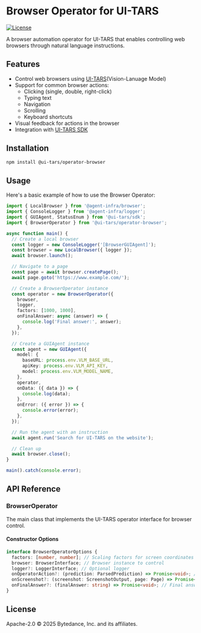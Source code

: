 # Browser Operator for UI-TARS

[![License](https://img.shields.io/badge/License-Apache%202.0-blue.svg)](https://github.com/bytedance/UI-TARS-desktop/LICENSE)

A browser automation operator for UI-TARS that enables controlling web browsers through natural language instructions.

## Features

- Control web browsers using [UI-TARS](https://github.com/bytedance/UI-TARS)(Vision-Lanuage Model)
- Support for common browser actions:
  - Clicking (single, double, right-click)
  - Typing text
  - Navigation
  - Scrolling
  - Keyboard shortcuts
- Visual feedback for actions in the browser
- Integration with [UI-TARS SDK](https://github.com/bytedance/UI-TARS-desktop/blob/main/docs/sdk.md)

## Installation

```bash
npm install @ui-tars/operator-browser
```

## Usage

Here's a basic example of how to use the Browser Operator:

```typescript
import { LocalBrowser } from '@agent-infra/browser';
import { ConsoleLogger } from '@agent-infra/logger';
import { GUIAgent, StatusEnum } from '@ui-tars/sdk';
import { BrowserOperator } from '@ui-tars/operator-browser';

async function main() {
  // Create a local browser
  const logger = new ConsoleLogger('[BrowserGUIAgent]');
  const browser = new LocalBrowser({ logger });
  await browser.launch();

  // Navigate to a page
  const page = await browser.createPage();
  await page.goto('https://www.example.com/');

  // Create a BrowserOperator instance
  const operator = new BrowserOperator({
    browser,
    logger,
    factors: [1000, 1000],
    onFinalAnswer: async (answer) => {
      console.log('Final answer:', answer);
    },
  });

  // Create a GUIAgent instance
  const agent = new GUIAgent({
    model: {
      baseURL: process.env.VLM_BASE_URL,
      apiKey: process.env.VLM_API_KEY,
      model: process.env.VLM_MODEL_NAME,
    },
    operator,
    onData: ({ data }) => {
      console.log(data);
    },
    onError: ({ error }) => {
      console.error(error);
    },
  });

  // Run the agent with an instruction
  await agent.run('Search for UI-TARS on the website');

  // Clean up
  await browser.close();
}

main().catch(console.error);
```

## API Reference

### BrowserOperator

The main class that implements the UI-TARS operator interface for browser control.

#### Constructor Options

```typescript
interface BrowserOperatorOptions {
  factors: [number, number]; // Scaling factors for screen coordinates
  browser: BrowserInterface; // Browser instance to control
  logger?: LoggerInterface; // Optional logger
  onOperatorAction?: (prediction: ParsedPrediction) => Promise<void>; // Action callback
  onScreenshot?: (screenshot: ScreenshotOutput, page: Page) => Promise<void>; // Screenshot callback
  onFinalAnswer?: (finalAnswer: string) => Promise<void>; // Final answer callback
}
```

## License

Apache-2.0 © 2025 Bytedance, Inc. and its affiliates.
